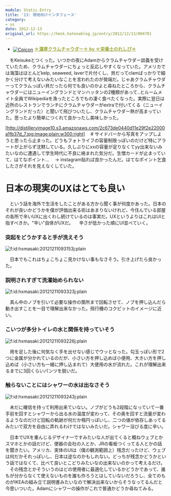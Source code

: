 ```yaml
---
module: Static.Entry
title: '13: 現地向けインタフェース'
category:
- us
date: 2012-12-13
original_url: https://hmsk.hatenablog.jp/entry/2012/12/13/004701
---
```


 - <a href="http://cookpad.com" target="_blank"><img alt="Cpicon" src="http://img3.cookpad.com/image/link/cpicon.gif" style="border: 0px; vertical-align: middle;" /></a> <a href="http://cookpad.com/recipe/1748541" style="color:#9ea73d;font-weight:bold;" target="_blank">☆濃厚クラムチャウダー☆ by ☆栄養士のれしぴ☆</a>

　をKeisukeとつくった。いつかの夜にAdamからクラムチャウダー談義を受けていたため、クラムチャウダーにちょっと反応しやすくなっていた。アメリカでは海藻はほとんどkelp, seaweed, laverで片付くし、貝だってclamばっかりで細かく分けて考えないみたいなことを言われたのが発端だ。じゃあクラムチャウダーってクラムっぽい貝だったら何でも良いのかよと尋ねたところから、クラムチャウダーにはニューイングランドとマンハッタンの2種類があって..とルームメイト全員でWikipediaを漁ったところでもの凄く食べたくなった。実際に翌日は近所のレストランでランチにクラムチャウダーがextraで付いてくる（ニューイングランドだった）と聞いて飛びついたし、クラムチャウダー熱が高まっていた。思ったより簡単につくれて良かったし美味しかった。

[http://distilleryimage10.s3.amazonaws.com/2c673de0440d11e29f2e22000a1fb37d_7.jpg:image:plain:w300:right]
　# サイドバーから写真をアップしようと思ったら止まった。どうもフォトライフの容量制限っぽいのだけど特にアラートが上がらず沈黙している。久しぶりにxxの容量が足りなくてyy出来ないみたいなのに遭遇して学生時代に不良に絡まれた気分だ。生憎カードが止まっていて、はてなポイント...
　-> instagram貼れば良かったんだ。はてなポイント乞食したさがそれを見えなくしていた。


# 日本の現実のUXはとても良い
　という話を海外で生活をしたことがある方から聞く事が何度かあった。日本のそれが良いかどうかを僕が評価出来る術はあまりないけれど、今住んでいる部屋の各所で辛いUXに出くわし続けているのは事実だ。UXというよりはこれはUIと指すべきか。"辛い"自体がUXだ。
　辛さが低かった順にUI並べていく。

### 突起をどうかすると手が洗えそう
<p><span itemscope itemtype="http://schema.org/Photograph"><img src="http://cdn-ak.f.st-hatena.com/images/fotolife/h/hxmasaki/20121211/20121211093153.jpg" alt="f:id:hxmasaki:20121211093153j:plain" title="f:id:hxmasaki:20121211093153j:plain" class="hatena-fotolife" itemprop="image"></span></p>

　日本でもこれはちょこちょこ見かけない事もなさそう。引き上げたら良かった。

### 説明されすぎて洗濯始められない
<p><span itemscope itemtype="http://schema.org/Photograph"><img src="http://cdn-ak.f.st-hatena.com/images/fotolife/h/hxmasaki/20121211/20121211093323.jpg" alt="f:id:hxmasaki:20121211093323j:plain" title="f:id:hxmasaki:20121211093323j:plain" class="hatena-fotolife" itemprop="image"></span></p>

　真ん中のノブを引いて必要な操作の箇所まで回転させて、ノブを押し込んだら動き出すことを一目で理解出来なかった。飛行機のコクピットのイメージに近い。

### こいつが多分トイレの水と関係を持っていそう
<p><span itemscope itemtype="http://schema.org/Photograph"><img src="http://cdn-ak.f.st-hatena.com/images/fotolife/h/hxmasaki/20121211/20121211093226.jpg" alt="f:id:hxmasaki:20121211093226j:plain" title="f:id:hxmasaki:20121211093226j:plain" class="hatena-fotolife" itemprop="image"></span></p>

　用を足した後に何気なく手を出せない感じでウッとなった。勾玉っぽい形で2つに金属が分かれているのだが、小さい方を押し込めば小便用、大きい方を押し込めば（小さい方も一緒に押し込まれて）大便用の水が流れた。これが理解出来るまでに3回くらいパンツを脱いだ。

### 触らないことにはシャワーの水は出なさそう
<p><span itemscope itemtype="http://schema.org/Photograph"><img src="http://cdn-ak.f.st-hatena.com/images/fotolife/h/hxmasaki/20121211/20121211093243.jpg" alt="f:id:hxmasaki:20121211093243j:plain" title="f:id:hxmasaki:20121211093243j:plain" class="hatena-fotolife" itemprop="image"></span></p>

　未だに確信を持って利用出来ていない。ノブがどうも2段階になっていて一番手前を回すとシャワーから出る水の温度が変わって、その奥を回すと流量が変わるようなのだけど回転の軌跡が何だか楕円っぽいし、二つの値が依存しあってるみたいで双方を自由に弄れるわけではないみたいだ。シャワー浴びる度に辛い。

　日本でUXを重んじるデザイナーですみたいな人が出てくると概ねウェブとかスマホとかの話だけど、便器の会社の人とか、JRの看板つくってる人とかの話を聞きたい。アメリカ、実体のUIは（僕の観測範囲上）残念だったけど、ウェブは何だかそれっぽいし、日本は逆なのかもしれない。どっちが残念かどうかという話ではなくて、比べて良いとこどりみたいなの出来ないのかって考えるだけ。
　その残念とかそういうのはどの使用者に最適化しているかどうかであって、誰もが分からなくて使えないものを誰も作ろうとはしていないだろうし、全てのものがIKEAの組み立て説明書みたいなので解決出来ないからそうなってるんだと今思いついた。Adamにシャワーの操作がこれで普通かどうか尋ねてみる。
